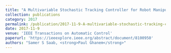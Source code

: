 ```yaml
---
title: "A Multivariable Stochastic Tracking Controller for Robot Manipulators Without Joint Velocities"
collection: publications
category: 2017
permalink: /publication/2017-11-9-A-multivariable-stochastic-tracking-controller-for-robot-manipulators-without-joint-velocities
date: 2017-11-9
venue: 'IEEE Transactions on Automatic Control'
paperurl: 'https://ieeexplore.ieee.org/abstract/document/8100950'
authors: "Samer S Saab, <strong>Paul Ghanem</strong>"
---
```


